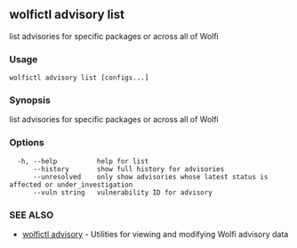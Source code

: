 ## wolfictl advisory list

list advisories for specific packages or across all of Wolfi

### Usage

```
wolfictl advisory list [configs...]
```

### Synopsis

list advisories for specific packages or across all of Wolfi

### Options

```
  -h, --help          help for list
      --history       show full history for advisories
      --unresolved    only show advisories whose latest status is affected or under_investigation
      --vuln string   vulnerability ID for advisory
```

### SEE ALSO

* [wolfictl advisory](wolfictl_advisory.md)	 - Utilities for viewing and modifying Wolfi advisory data

